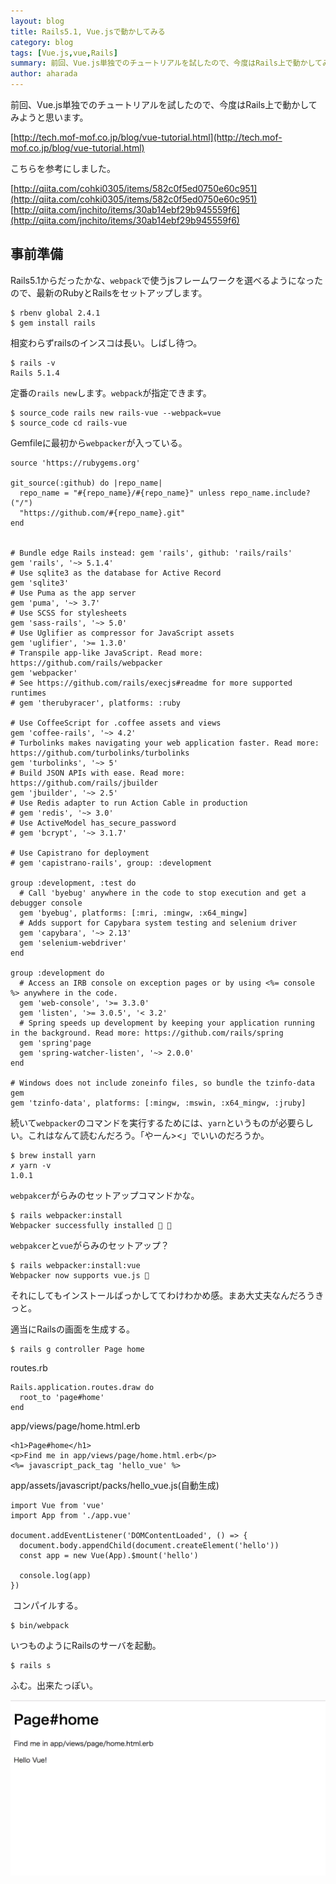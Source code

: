 ```yaml
---
layout: blog
title: Rails5.1, Vue.jsで動かしてみる
category: blog
tags: [Vue.js,vue,Rails]
summary: 前回、Vue.js単独でのチュートリアルを試したので、今度はRails上で動かしてみようと思います。
author: aharada
---
```


前回、Vue.js単独でのチュートリアルを試したので、今度はRails上で動かしてみようと思います。

[http://tech.mof-mof.co.jp/blog/vue-tutorial.html](http://tech.mof-mof.co.jp/blog/vue-tutorial.html)

こちらを参考にしました。

[http://qiita.com/cohki0305/items/582c0f5ed0750e60c951](http://qiita.com/cohki0305/items/582c0f5ed0750e60c951)
[http://qiita.com/jnchito/items/30ab14ebf29b945559f6](http://qiita.com/jnchito/items/30ab14ebf29b945559f6)

## 事前準備

Rails5.1からだったかな、`webpack`で使うjsフレームワークを選べるようになったので、最新のRubyとRailsをセットアップします。

```
$ rbenv global 2.4.1
$ gem install rails
```

相変わらずrailsのインスコは長い。しばし待つ。

```
$ rails -v
Rails 5.1.4
```

定番の`rails new`します。`webpack`が指定できます。

```
$ source_code rails new rails-vue --webpack=vue
$ source_code cd rails-vue
```


Gemfileに最初から`webpacker`が入っている。

```
source 'https://rubygems.org'

git_source(:github) do |repo_name|
  repo_name = "#{repo_name}/#{repo_name}" unless repo_name.include?("/")
  "https://github.com/#{repo_name}.git"
end


# Bundle edge Rails instead: gem 'rails', github: 'rails/rails'
gem 'rails', '~> 5.1.4'
# Use sqlite3 as the database for Active Record
gem 'sqlite3'
# Use Puma as the app server
gem 'puma', '~> 3.7'
# Use SCSS for stylesheets
gem 'sass-rails', '~> 5.0'
# Use Uglifier as compressor for JavaScript assets
gem 'uglifier', '>= 1.3.0'
# Transpile app-like JavaScript. Read more: https://github.com/rails/webpacker
gem 'webpacker'
# See https://github.com/rails/execjs#readme for more supported runtimes
# gem 'therubyracer', platforms: :ruby

# Use CoffeeScript for .coffee assets and views
gem 'coffee-rails', '~> 4.2'
# Turbolinks makes navigating your web application faster. Read more: https://github.com/turbolinks/turbolinks
gem 'turbolinks', '~> 5'
# Build JSON APIs with ease. Read more: https://github.com/rails/jbuilder
gem 'jbuilder', '~> 2.5'
# Use Redis adapter to run Action Cable in production
# gem 'redis', '~> 3.0'
# Use ActiveModel has_secure_password
# gem 'bcrypt', '~> 3.1.7'

# Use Capistrano for deployment
# gem 'capistrano-rails', group: :development

group :development, :test do
  # Call 'byebug' anywhere in the code to stop execution and get a debugger console
  gem 'byebug', platforms: [:mri, :mingw, :x64_mingw]
  # Adds support for Capybara system testing and selenium driver
  gem 'capybara', '~> 2.13'
  gem 'selenium-webdriver'
end

group :development do
  # Access an IRB console on exception pages or by using <%= console %> anywhere in the code.
  gem 'web-console', '>= 3.3.0'
  gem 'listen', '>= 3.0.5', '< 3.2'
  # Spring speeds up development by keeping your application running in the background. Read more: https://github.com/rails/spring
  gem 'spring'page
  gem 'spring-watcher-listen', '~> 2.0.0'
end

# Windows does not include zoneinfo files, so bundle the tzinfo-data gem
gem 'tzinfo-data', platforms: [:mingw, :mswin, :x64_mingw, :jruby]
```

続いて`webpacker`のコマンドを実行するためには、`yarn`というものが必要らしい。これはなんて読むんだろう。「やーん><」でいいのだろうか。

```
$ brew install yarn
✗ yarn -v
1.0.1
```

`webpakcer`がらみのセットアップコマンドかな。

```
$ rails webpacker:install
Webpacker successfully installed 🎉 🍰
```

`webpakcer`と`vue`がらみのセットアップ？

```
$ rails webpacker:install:vue
Webpacker now supports vue.js 🎉
```

それにしてもインストールばっかしててわけわかめ感。まあ大丈夫なんだろうきっと。

適当にRailsの画面を生成する。

```
$ rails g controller Page home
```

routes.rb

```
Rails.application.routes.draw do
  root_to 'page#home'
end
```

app/views/page/home.html.erb

```
<h1>Page#home</h1>
<p>Find me in app/views/page/home.html.erb</p>
<%= javascript_pack_tag 'hello_vue' %>
```

app/assets/javascript/packs/hello_vue.js(自動生成)

```
import Vue from 'vue'
import App from './app.vue'

document.addEventListener('DOMContentLoaded', () => {
  document.body.appendChild(document.createElement('hello'))
  const app = new Vue(App).$mount('hello')

  console.log(app)
})
```

 コンパイルする。

```
$ bin/webpack
```

いつものようにRailsのサーバを起動。

```
$ rails s
```

ふむ。出来たっぽい。

![スクリーンショット](/images/blog/2017-09-12-rails-vue/rails-vue.png)
